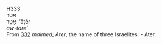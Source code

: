 <body>
  <p>H333<br>  אטר  <br> אָטֵר  ‎  ‘âṭêr  <br><i>aw-tare‘ </i><br>From <a href="h0332.htm">332</a>  <i>maimed</i>; <i>Ater</i>, the name of three Israelites: - Ater.<br></p>
 </body>